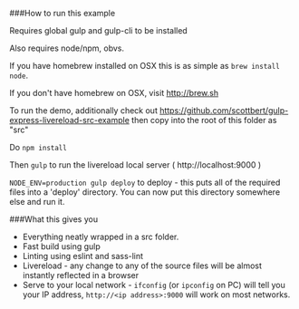 ###How to run this example

Requires global gulp and gulp-cli to be installed

Also requires node/npm, obvs.

If you have homebrew installed on OSX this is as simple as `brew install node`.

If you don't have homebrew on OSX, visit http://brew.sh

To run the demo, additionally check out https://github.com/scottbert/gulp-express-livereload-src-example then copy into the root of this folder as "src"

Do ```npm install```

Then ```gulp``` to run the livereload local server ( http://localhost:9000 )

```NODE_ENV=production gulp deploy``` to deploy - this puts all of the required files into a 'deploy' directory. You can now put this directory somewhere else and run it.

###What this gives you

* Everything neatly wrapped in a src folder.
* Fast build using gulp
* Linting using eslint and sass-lint
* Livereload - any change to any of the source files will be almost instantly reflected in a browser
* Serve to your local network - ```ifconfig``` (or ```ipconfig``` on PC) will tell you your IP address, ```http://<ip address>:9000``` will work on most networks.
